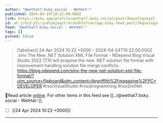 ```yaml
---
author: "@wethat7․bsky․social - WetHat💦"
published: 2024-04-24T10:22:00.000Z
link: https://bsky.app/profile/wethat7.bsky.social/post/3kquo7xgzea23
id: at://did:plc:yvdlpmjapztrbruhdk7e7ran/app.bsky.feed.post/3kquo7xgzea23
feed: "@wethat7․bsky․social - WetHat💦"
tags: []
pinned: false
---
```

> [!abstract] 24 Apr 2024 10:22 +0000 - 2024-04-24T10:22:00.000Z
> .slnx The New .NET Solution XML File Format - NDepend Blog Visual Studio 2022 17.10 will propose the new .NET solution file format with improvement handling solution file merge conflicts. https://blog.ndepend.com/slnx-the-new-net-solution-xml-file-format/?utm_source=flipboard&utm_content=lbrgriffith%2Fmagazine%2FPC+DEVELOPER #rss/VisualStudio #rss/programming #rss/DotNet

🔗Read article [online](https://bsky.app/profile/wethat7.bsky.social/post/3kquo7xgzea23). For other items in this feed see [[../@wethat7․bsky․social - WetHat💦]].

- [ ] [[24 Apr 2024 10꞉22 +0000]]
- - -


